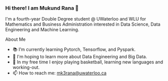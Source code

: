 ### Hi there! I am Mukund Rana 👋

I'm a fourth-year Double Degree student @ UWaterloo and WLU for Mathematics and Business Administration interested in Data Science, Data Engineering and Machine Learning. 

About Me
- 📚 I’m currently learning Pytorch, Tensorflow, and Pyspark. 
- 🔎 I'm hoping to learn more about Data Engineering and Big Data. 
- 🏀 In my free time I enjoy playing basketball, learning new languages and working-out.
- 📫 How to reach me: mk3rana@uwaterloo.ca
